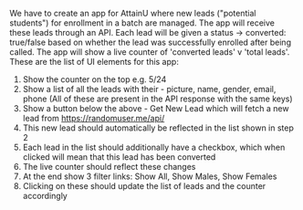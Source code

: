 We have to create an app for AttainU where new leads ("potential students") for enrollment in a batch are managed.
The app will receive these leads through an API.
Each lead will be given a status -> converted: true/false based on whether the lead was successfully enrolled after being called.
The app will show a live counter of 'converted leads' v 'total leads'.
These are the list of UI elements for this app:
1) Show the counter on the top e.g. 5/24
2) Show a list of all the leads with their - picture, name, gender, email, phone (All of these are present in the API response with the same keys)
3) Show a button below the above - Get New Lead which will fetch a new lead from https://randomuser.me/api/
4) This new lead should automatically be reflected in the list shown in step 2
5) Each lead in the list should additionally have a checkbox, which when clicked will mean that this lead has been converted
6) The live counter should reflect these changes
7) At the end show 3 filter links: Show All, Show Males, Show Females
8) Clicking on these should update the list of leads and the counter accordingly
